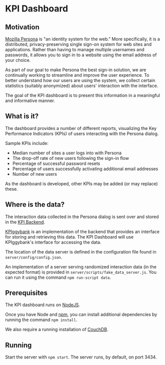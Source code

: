 KPI Dashboard
=============

Motivation
----------
[Mozilla Persona](https://www.mozilla.org/en-US/persona/) is "an identity system
for the web." More specifically, it is a distributed, privacy-preserving single
sign-on system for web sites and applications. Rather than having to manage
multiple usernames and passwords, it allows you to sign in to a website using
the email address of your choice.

As part of our goal to make Persona the best sign-in solution, we are 
continually working to streamline and improve the user experience. To better
understand how our users are using the system, we collect certain statistics
(suitably anonymized) about users' interaction with the interface.

The goal of the KPI dashboard is to present this information in a meaningful
and informative manner.

What is it?
-----------
The dashboard provides a number of different reports, visualizing the Key
Performance Indicators (KPIs) of users interacting with the Persona dialog.

Sample KPIs include:

- Median number of sites a user logs into with Persona
- The drop-off rate of new users following the sign-in flow
- Percentage of successful password resets
- Percentage of users successfully activating additional email addresses
- Number of new users

As the dashboard is developed, other KPIs may be added (or may replace) these.

Where is the data?
------------------
The interaction data collected in the Persona dialog is sent over and stored in
the [KPI Backend](https://wiki.mozilla.org/Privacy/Reviews/KPI_Backend).

[KPIggybank](https://github.com/jedp/kpiggybank) is an implementation of the
backend that provides an interface for storing and retrieving this data. The
KPI Dashboard will use KPIggybank's interface for accessing the data.

The location of the data server is defined in the configuration file found in
`server/config/config.json`.

An implementation of a server serving randomized interaction data (in the
expected format) is provided in `server/scripts/fake_data_server.js`. You can
run it using the command `npm run-script data`.

Prerequisites
-------------
The KPI dashboard runs on [NodeJS](http://www.nodejs.org/).

Once you have Node and [npm](http://npmjs.org/), you can install additional
dependencies by running the command `npm install`.

We also require a running installation of [CouchDB](http://couchdb.apache.org/).


Running
-------
Start the server with `npm start`. The server runs, by default, on port 3434.

